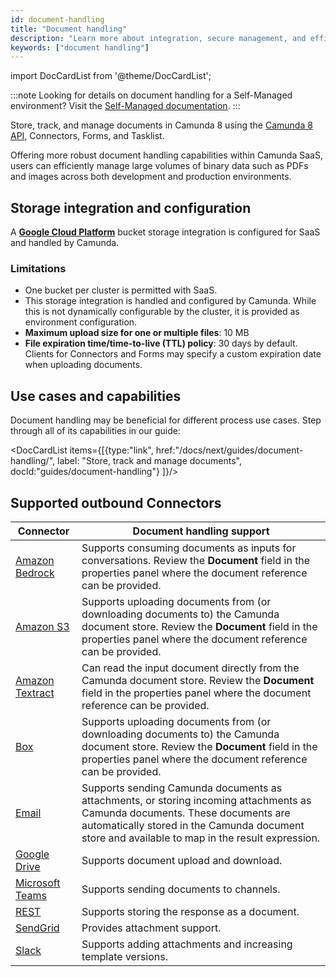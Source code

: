```yaml
---
id: document-handling
title: "Document handling"
description: "Learn more about integration, secure management, and efficient storage and retrieval of documents across development and production environments in a SaaS environment."
keywords: ["document handling"]
---
```


import DocCardList from '@theme/DocCardList';

:::note
Looking for details on document handling for a Self-Managed environment? Visit the [Self-Managed documentation](/self-managed/concepts/document-handling/overview.md).
:::

Store, track, and manage documents in Camunda 8 using the [Camunda 8 API](/apis-tools/camunda-api-rest/specifications/create-documents.api.mdx), Connectors, Forms, and Tasklist.

Offering more robust document handling capabilities within Camunda SaaS, users can efficiently manage large volumes of binary data such as PDFs and images across both development and production environments.

## Storage integration and configuration

A [**Google Cloud Platform**](https://cloud.google.com/storage) bucket storage integration is configured for SaaS and handled by Camunda.

### Limitations

- One bucket per cluster is permitted with SaaS.
- This storage integration is handled and configured by Camunda. While this is not dynamically configurable by the cluster, it is provided as environment configuration.
- **Maximum upload size for one or multiple files**: 10 MB
- **File expiration time/time-to-live (TTL) policy**: 30 days by default. Clients for Connectors and Forms may specify a custom expiration date when uploading documents.

## Use cases and capabilities

Document handling may be beneficial for different process use cases. Step through all of its capabilities in our guide:

<DocCardList items={[{type:"link", href:"/docs/next/guides/document-handling/", label: "Store, track and manage documents", docId:"guides/document-handling"}
]}/>

## Supported outbound Connectors

| Connector                                                                               | Document handling support                                                                                                                                                                                                      |
| --------------------------------------------------------------------------------------- | ------------------------------------------------------------------------------------------------------------------------------------------------------------------------------------------------------------------------------ |
| [Amazon Bedrock](/components/connectors/out-of-the-box-connectors/amazon-bedrock.md)    | Supports consuming documents as inputs for conversations. Review the **Document** field in the properties panel where the document reference can be provided.                                                                  |
| [Amazon S3](/components/connectors/out-of-the-box-connectors/amazon-s3.md)              | Supports uploading documents from (or downloading documents to) the Camunda document store. Review the **Document** field in the properties panel where the document reference can be provided.                                |
| [Amazon Textract](/components/connectors/out-of-the-box-connectors/amazon-textract.md)  | Can read the input document directly from the Camunda document store. Review the **Document** field in the properties panel where the document reference can be provided.                                                      |
| [Box](/components/connectors/out-of-the-box-connectors/box.md)                          | Supports uploading documents from (or downloading documents to) the Camunda document store. Review the **Document** field in the properties panel where the document reference can be provided.                                |
| [Email](/components/connectors/out-of-the-box-connectors/email.md#response-structure-1) | Supports sending Camunda documents as attachments, or storing incoming attachments as Camunda documents. These documents are automatically stored in the Camunda document store and available to map in the result expression. |
| [Google Drive](/components/connectors/out-of-the-box-connectors/googledrive.md)         | Supports document upload and download.                                                                                                                                                                                         |
| [Microsoft Teams](/components/connectors/out-of-the-box-connectors/microsoft-teams.md)  | Supports sending documents to channels.                                                                                                                                                                                        |
| [REST](/components/connectors/protocol/rest.md)                                         | Supports storing the response as a document.                                                                                                                                                                                   |
| [SendGrid](/components/connectors/out-of-the-box-connectors/sendgrid.md)                | Provides attachment support.                                                                                                                                                                                                   |
| [Slack](/components/connectors/out-of-the-box-connectors/slack.md)                      | Supports adding attachments and increasing template versions.                                                                                                                                                                  |
